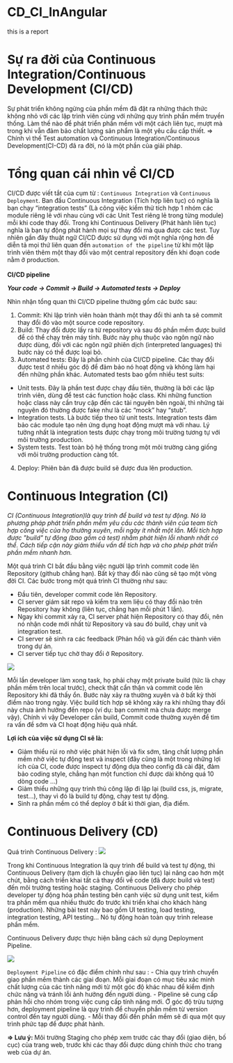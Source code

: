 # CD_CI_InAngular
this is a report
# Sự ra đời của Continuous Integration/Continuous Development (CI/CD)
Sự phát triển không ngừng của phần mềm đã đặt ra những thách thức không nhỏ với các lập trình viên cùng với những quy trình phần mềm truyền thống. Làm thế nào để phát triển phần mềm với một cách liên tục, mượt mà trong khi vẫn đảm bảo chất lượng sản phẩm là một yêu cầu cấp thiết. 
  => Chính vì thế Test automation và Continuous Integration/Continuous Development(CI-CD) đã ra đời, nó là một phần của giải pháp.
# Tổng quan cái nhìn về CI/CD
CI/CD được viết tắt của cụm từ : `Continuous Integration` và `Continuous Deployment`. Ban đầu Continuous Integration (Tích hợp liên tục) có nghĩa là bạn chạy “integration tests” (Là công việc kiểm thử tích hợp 1 nhóm các module riêng lẻ với nhau cùng với các Unit Test riêng lẻ trong từng module) mỗi khi code thay đổi. Trong khi Continuous Delivery (Phát hành liên tục) nghĩa là bạn tự động phát hành mọi sự thay đổi mà qua được các test. Tuy nhiên gần đây thuật ngữ CI/CD được sử dụng với một nghĩa rộng hơn để diễn tả mọi thứ liên quan đến `automation of the pipeline` từ khi một lập trình viên thêm một thay đổi vào một central repository đến khi đoạn code nằm ở production.<br>
<br>
<b> CI/CD pipeline </b> 

  <b> <i> Your code -> Commit -> Build -> Automated tests -> Deploy </i> </b> <br>

Nhìn nhận tổng quan thì CI/CD pipeline thường gồm các bước sau:

1. Commit: Khi lập trình viên hoàn thành một thay đổi thì anh ta sẽ commit thay đổi đó vào một source code repository.
2. Build: Thay đổi được lấy ra từ repository và sau đó phần mềm được build để có thể chạy trên máy tính. Bước này phụ thuộc vào ngôn ngữ nào được dùng, đối với các ngôn ngữ phiên dịch (interpreted languages) thì bước này có thể được loại bỏ.
3. Automated tests: Đây là phần chính của CI/CD pipeline. Các thay đổi được test ở nhiều góc độ để đảm bảo nó hoạt động và không làm hại đến những phần khác. Automated tests bao gồm nhiều test suits:
  - Unit tests. Đây là phần test được chạy đầu tiên, thường là bởi các lập trình viên, dùng để test các function hoặc class. Khi những       function hoặc class này cần truy cập đến các tài nguyên bên ngoài, thì những tài nguyên đó thường được fake như là các “mock” hay         “stub”.
  - Integration tests. Là bước tiếp theo từ unit tests. Integration tests đảm bảo các module tạo nên ứng dụng hoạt động mượt mà với nhau.   Lý tưởng nhất là integration tests được chạy trong môi trường tương tự với môi trường production.
  - System tests. Test toàn bộ hệ thống trong một môi trường càng giống với môi trường production càng tốt.
4. Deploy: Phiên bản đã được build sẽ được đưa lên production.

# Continuous Integration (CI)
<i>CI (Continuous Integration)là quy trình để build và test tự động. Nó là phương pháp phát triển phần mềm yêu cầu các thành viên của team tích hợp công việc của họ thường xuyên, mỗi ngày ít nhất một lần. Mỗi tích hợp được "build" tự động (bao gồm cả test) nhằm phát hiện lỗi nhanh nhất có thể. Cách tiếp cận này giảm thiểu vấn đề tích hợp và cho phép phát triển phần mềm nhanh hơn.</i>

Một quá trình CI bắt đầu bằng việc người lập trình commit code lên Repository (github chẳng hạn). Bất kỳ thay đổi nào cũng sẽ tạo một vòng đời CI. Các bước trong một quá trình CI thường như sau:

  - Đầu tiên, developer commit code lên Repository.
  - CI server giám sát repo và kiểm tra xem liệu có thay đổi nào trên Repository hay không (liên tục, chẳng hạn mỗi phút 1 lần).
  - Ngay khi commit xảy ra, CI server phát hiện Repository có thay đổi, nên nó nhận code mới nhất từ Repository và sau đó build, chạy     unit và integration test.
  - CI server sẽ sinh ra các feedback (Phản hồi) và gửi đến các thành viên trong dự án.
  - CI server tiếp tục chờ thay đổi ở Repository.
  
![](https://i.imgur.com/O5Oh7FK.png)

Mỗi lần developer làm xong task, họ phải chạy một private build (tức là chạy phần mềm trên local trước), check thật cẩn thận và commit code lên Repository khi đã thấy ổn. Bước này xảy ra thường xuyên và ở bất kỳ thời điểm nào trong ngày. Việc build tích hợp sẽ không xảy ra khi những thay đổi này chưa ảnh hưởng đến repo (ví dụ: bạn commit mà chưa được merge vậy).
Chính vì vậy Developer cần build, Commit code thường xuyên để tìm ra vấn đề sớm và CI hoạt động hiệu quả nhất. 

<b>Lợi ích của việc sử dụng CI sẽ là:</b>
  - Giảm thiểu rủi ro nhờ việc phát hiện lỗi và fix sớm, tăng chất lượng phần mềm nhờ việc tự động test và inspect (đây cũng là một       trong những lợi ích của CI, code được inspect tự động dựa theo config đã cài đặt, đảm bảo coding style, chẳng hạn một function chỉ       được dài không quá 10 dòng code ...)
  - Giảm thiểu những quy trình thủ công lặp đi lặp lại (build css, js, migrate, test...), thay vì đó là build tự động, chạy test tự       động.
  - Sinh ra phần mềm có thể deploy ở bất kì thời gian, địa điểm.

# Continuous Delivery (CD)

Quá trình Continuous Delivery :
![](https://viblo.asia/uploads/50e5d6e9-b0db-467b-bb9f-a6871a6ffef6.png)

Trong khi Continuous Integration là quy trình để build và test tự động, thì Continuous Delivery (tạm dịch là chuyển giao liên tục) lại nâng cao hơn một chút, bằng cách triển khai tất cả thay đổi về code (đã được build và test) đến môi trường testing hoặc staging. Continuous Delivery cho phép developer tự động hóa phần testing bên cạnh việc sử dụng unit test, kiểm tra phần mềm qua nhiều thước đo trước khi triển khai cho khách hàng (production). Những bài test này bao gồm UI testing, load testing, integration testing, API testing... Nó tự động hoàn toàn quy trình release phần mềm.

Continuous Delivery được thực hiện bằng cách sử dụng Deployment Pipeline.

![](https://viblo.asia/uploads/0976a518-5fbb-4377-86b6-813376e20a65.png)

`Deployment Pipeline` có đặc điểm chính như sau :
    - Chia quy trình chuyển giao phần mềm thành các giai đoạn. Mỗi giai đoạn có mục tiêu xác minh chất lượng của các tính năng mới từ       một góc độ khác nhau để kiểm định chức năng và tránh lỗi ảnh hưởng đến người dùng. 
    - Pipeline sẽ cung cấp phản hồi cho nhóm trong việc cung cấp tính năng mới. Ở góc độ trừu tượng hơn, deployment pipeline là quy         trình để chuyển phần mềm từ version control đến tay người dùng. 
    - Mỗi thay đổi đến phần mềm sẽ đi qua một quy trình phức tạp để được phát hành.
    
<b> => Lưu ý: </b>
Môi trường Staging cho phép xem trước các thay đổi (giao diện, bố cục) của trang web, trước khi các thay đổi được dùng chính thức cho trang web của dự án.

